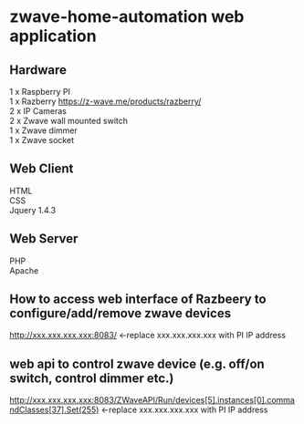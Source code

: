 # zwave-home-automation web application 
## Hardware   
1 x Raspberry PI   
1 x Razberry https://z-wave.me/products/razberry/    
2 x IP Cameras    
2 x Zwave wall mounted switch    
1 x Zwave dimmer     
1 x Zwave socket     

## Web Client
HTML   
CSS   
Jquery 1.4.3

## Web Server
PHP   
Apache     


## How to access web interface of Razbeery to configure/add/remove zwave devices    
http://xxx.xxx.xxx.xxx:8083/   <-replace xxx.xxx.xxx.xxx with PI IP address  


## web api to control zwave device (e.g. off/on switch, control dimmer etc.) 
http://xxx.xxx.xxx.xxx:8083/ZWaveAPI/Run/devices[5].instances[0].commandClasses[37].Set(255) <-replace xxx.xxx.xxx.xxx with PI IP address


